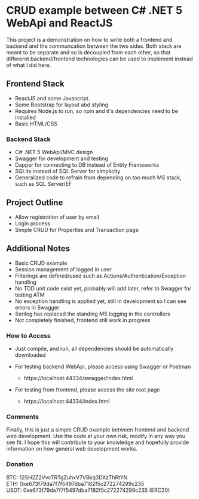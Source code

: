 # CRUD example between C# .NET 5 WebApi and ReactJS

This project is a demonstration on how to write both a frontend and backend and the communcation between the two sides.
Both stack are meant to be separate and so is decoupled from each other, so that differernt backend/frontend technologies 
can be used to implement instead of what I did here. 

## Frontend Stack

- ReactJS and some Javascript.
- Some Bootstrap for layout abd styling
- Requires Node.js to run, so npm and it's dependencies need to be installed
- Basic HTML/CSS

### Backend Stack

- C# .NET 5 WebApi/MVC design
- Swagger for development and testing
- Dapper for connecting to DB instead of Entity Frameworks
- SQLite instead of SQL Server for simplicity
- Generalized code to refrain from depending on too much MS stack, such as SQL Server/EF

## Project Outline

- Allow registration of user by email
- Login process
- Simple CRUD for Properties and Transaction page

## Additional Notes

- Basic CRUD example
- Session management of logged in user
- Filterings are defined/used such as Actions/Authentication/Exception handling
- No TDD unit code exist yet, probably will add later, refer to Swagger for testing ATM
- No exception handling is applied yet, still in development so I can see errors in Swagger
- Serilog has replaced the standing MS logging in the controllers
- Not completely finished, frontend still work in progress


### How to Access

- Just compile, and run, all dependencies should be automatically downloaded
- For testing backend WebApi, please access using Swagger or Postman
	- https://localhost:44334/swagger/index.html

- For testing from frontend, please access the site root page
	- https://localhost:44334/index.html


### Comments

Finally, this is just a simple CRUD example between frontend and backend web development.
Use the code at your own risk, modify in any way you see fit.
I hope this will contribute to your knowledge and hopefully provide information on how general web development works.


### Donation

BTC:  12SH2Z2VvcTRTgZuhxV7VBkq3DXzThRtYN  
ETH:  0xe673f79da7f7f5497dba7182f5c272274299c235  
USDT: 0xe673f79da7f7f5497dba7182f5c272274299c235 (ERC20)  
